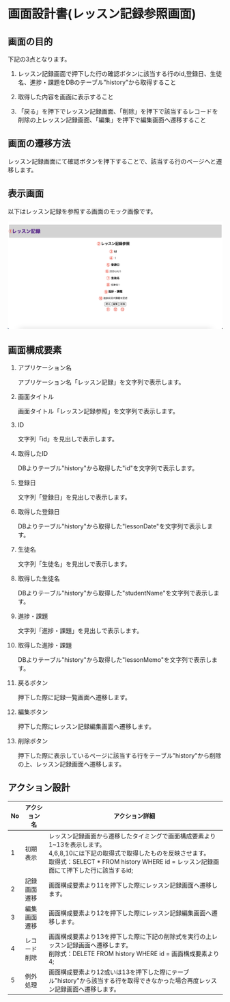 # 画面設計書(レッスン記録参照画面)

## 画面の目的
下記の3点となります。

1. レッスン記録画面で押下した行の確認ボタンに該当する行のid,登録日、生徒名、進捗・課題をDBのテーブル"history"から取得すること

2. 取得した内容を画面に表示すること

3. 「戻る」を押下でレッスン記録画面、「削除」を押下で該当するレコードを削除の上レッスン記録画面、「編集」を押下で編集画面へ遷移すること

## 画面の遷移方法
レッスン記録画面にて確認ボタンを押下することで、該当する行のページへと遷移します。

## 表示画面
以下はレッスン記録を参照する画面のモック画像です。

![レッスン記録参照](./images/read.png)

## 画面構成要素
1. アプリケーション名

    アプリケーション名「レッスン記録」を文字列で表示します。

2. 画面タイトル

    画面タイトル「レッスン記録参照」を文字列で表示します。

3. ID

    文字列「id」を見出しで表示します。

4. 取得したID

    DBよりテーブル"history"から取得した"id"を文字列で表示します。

5. 登録日

    文字列「登録日」を見出しで表示します。

6. 取得した登録日

    DBよりテーブル"history"から取得した"lessonDate"を文字列で表示します。

7. 生徒名

    文字列「生徒名」を見出しで表示します。

8. 取得した生徒名

    DBよりテーブル"history"から取得した"studentName"を文字列で表示します。

9. 進捗・課題

    文字列「進捗・課題」を見出しで表示します。

10. 取得した進捗・課題

    DBよりテーブル"history"から取得した"lessonMemo"を文字列で表示します。

11. 戻るボタン

    押下した際に記録一覧画面へ遷移します。

12. 編集ボタン

    押下した際にレッスン記録編集画面へ遷移します。

13. 削除ボタン

    押下した際に表示しているページに該当する行をテーブル"history"から削除の上、レッスン記録画面へ遷移します。

## アクション設計
| No   | アクション名 | アクション詳細 |
| --- | ----------- | ------- |
| 1 | 初期表示 | レッスン記録画面から遷移したタイミングで画面構成要素より1~13を表示します。<br>4,6,8,10には下記の取得式で取得したものを反映させます。<br>取得式：SELECT * FROM history WHERE id = レッスン記録画面にて押下した行に該当するid; |
| 2 | 記録画面遷移 | 画面構成要素より11を押下した際にレッスン記録画面へ遷移します。 |
| 3 | 編集画面遷移 | 画面構成要素より12を押下した際にレッスン記録編集画面へ遷移します。 |
| 4 | レコード削除 | 画面構成要素より13を押下した際に下記の削除式を実行の上レッスン記録画面へ遷移します。 <br> 削除式：DELETE FROM history WHERE id = 画面構成要素より4;|
| 5 | 例外処理 | 画面構成要素より12或いは13を押下した際にテーブル"history"から該当する行を取得できなかった場合再度レッスン記録画面へ遷移します。 |